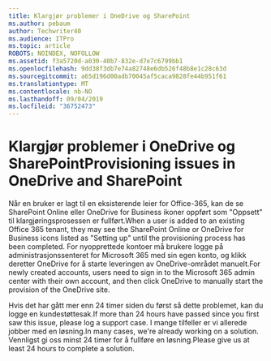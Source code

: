 ```yaml
---
title: Klargjør problemer i OneDrive og SharePoint
ms.author: pebaum
author: Techwriter40
ms.audience: ITPro
ms.topic: article
ROBOTS: NOINDEX, NOFOLLOW
ms.assetid: f3a5720d-a030-40b7-832e-d7e7c6799bb1
ms.openlocfilehash: 9dd38f3db7e74a82748e6db526f48b8e1c28c63d
ms.sourcegitcommit: a65d196d00adb70045af5caca9828fe44b951f61
ms.translationtype: MT
ms.contentlocale: nb-NO
ms.lasthandoff: 09/04/2019
ms.locfileid: "36752473"
---
```

# <a name="provisioning-issues-in-onedrive-and-sharepoint"></a><span data-ttu-id="324e3-102">Klargjør problemer i OneDrive og SharePoint</span><span class="sxs-lookup"><span data-stu-id="324e3-102">Provisioning issues in OneDrive and SharePoint</span></span>

<span data-ttu-id="324e3-103">Når en bruker er lagt til en eksisterende leier for Office-365, kan de se SharePoint Online eller OneDrive for Business ikoner oppført som "Oppsett" til klargjøringsprosessen er fullført.</span><span class="sxs-lookup"><span data-stu-id="324e3-103">When a user is added to an existing Office 365 tenant, they may see the SharePoint Online or OneDrive for Business icons listed as "Setting up" until the provisioning process has been completed.</span></span> <span data-ttu-id="324e3-104">For nyopprettede kontoer må brukere logge på administrasjonssenteret for Microsoft 365 med sin egen konto, og klikk deretter OneDrive for å starte leveringen av OneDrive-området manuelt.</span><span class="sxs-lookup"><span data-stu-id="324e3-104">For newly created accounts, users need to sign in to the Microsoft 365 admin center with their own account, and then click OneDrive to manually start the provision of the OneDrive site.</span></span>
  
<span data-ttu-id="324e3-105">Hvis det har gått mer enn 24 timer siden du først så dette problemet, kan du logge en kundestøttesak.</span><span class="sxs-lookup"><span data-stu-id="324e3-105">If more than 24 hours have passed since you first saw this issue, please log a support case.</span></span> <span data-ttu-id="324e3-106">I mange tilfeller er vi allerede jobber med en løsning.</span><span class="sxs-lookup"><span data-stu-id="324e3-106">In many cases, we're already working on a solution.</span></span> <span data-ttu-id="324e3-107">Vennligst gi oss minst 24 timer for å fullføre en løsning.</span><span class="sxs-lookup"><span data-stu-id="324e3-107">Please give us at least 24 hours to complete a solution.</span></span>
  